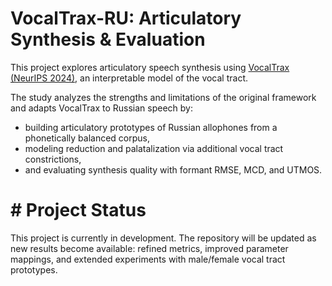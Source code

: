 # VocalTrax-RU: Articulatory Synthesis & Evaluation

This project explores articulatory speech synthesis using [VocalTrax (NeurIPS 2024)](https://vocaltrax.media.mit.edu/), an interpretable model of the vocal tract.

The study analyzes the strengths and limitations of the original framework and adapts VocalTrax to Russian speech by:
- building articulatory prototypes of Russian allophones from a phonetically balanced corpus,
- modeling reduction and palatalization via additional vocal tract constrictions,
- and evaluating synthesis quality with formant RMSE, MCD, and UTMOS.

# # Project Status
This project is currently in development. The repository will be updated as new results become available: refined metrics, improved parameter mappings, and extended experiments with male/female vocal tract prototypes.
